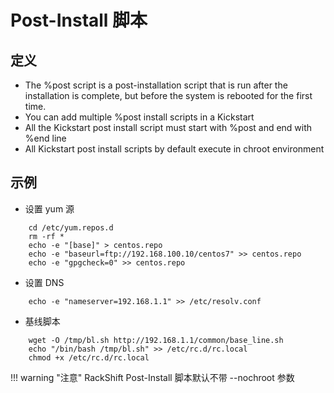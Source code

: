 # Post-Install 脚本

## 定义

* The %post script is a post-installation script that is run after the installation is complete, but before the system
  is rebooted for the first time.
* You can add multiple %post install scripts in a Kickstart
* All the Kickstart post install script must start with %post and end with %end line
* All Kickstart post install scripts by default execute in chroot environment

## 示例

* 设置 yum 源

````
    cd /etc/yum.repos.d
    rm -rf *
    echo -e "[base]" > centos.repo
    echo -e "baseurl=ftp://192.168.100.10/centos7" >> centos.repo
    echo -e "gpgcheck=0" >> centos.repo
````

* 设置 DNS

````
    echo -e "nameserver=192.168.1.1" >> /etc/resolv.conf
````

* 基线脚本

```
    wget -O /tmp/bl.sh http://192.168.1.1/common/base_line.sh
    echo "/bin/bash /tmp/bl.sh" >> /etc/rc.d/rc.local
    chmod +x /etc/rc.d/rc.local
```

!!! warning "注意"
  RackShift Post-Install 脚本默认不带 --nochroot 参数